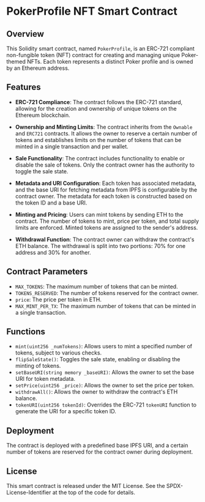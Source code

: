 
# PokerProfile NFT Smart Contract

## Overview

This Solidity smart contract, named `PokerProfile`, is an ERC-721 compliant non-fungible token (NFT) contract for creating and managing unique Poker-themed NFTs. Each token represents a distinct Poker profile and is owned by an Ethereum address.

## Features

- **ERC-721 Compliance**: The contract follows the ERC-721 standard, allowing for the creation and ownership of unique tokens on the Ethereum blockchain.

- **Ownership and Minting Limits**: The contract inherits from the `Ownable` and `ERC721` contracts. It allows the owner to reserve a certain number of tokens and establishes limits on the number of tokens that can be minted in a single transaction and per wallet.

- **Sale Functionality**: The contract includes functionality to enable or disable the sale of tokens. Only the contract owner has the authority to toggle the sale state.

- **Metadata and URI Configuration**: Each token has associated metadata, and the base URI for fetching metadata from IPFS is configurable by the contract owner. The metadata for each token is constructed based on the token ID and a base URI.

- **Minting and Pricing**: Users can mint tokens by sending ETH to the contract. The number of tokens to mint, price per token, and total supply limits are enforced. Minted tokens are assigned to the sender's address.

- **Withdrawal Function**: The contract owner can withdraw the contract's ETH balance. The withdrawal is split into two portions: 70% for one address and 30% for another.

## Contract Parameters

- `MAX_TOKENS`: The maximum number of tokens that can be minted.
- `TOKENS_RESERVED`: The number of tokens reserved for the contract owner.
- `price`: The price per token in ETH.
- `MAX_MINT_PER_TX`: The maximum number of tokens that can be minted in a single transaction.

## Functions

- `mint(uint256 _numTokens)`: Allows users to mint a specified number of tokens, subject to various checks.
- `flipSaleState()`: Toggles the sale state, enabling or disabling the minting of tokens.
- `setBaseURI(string memory _baseURI)`: Allows the owner to set the base URI for token metadata.
- `setPrice(uint256 _price)`: Allows the owner to set the price per token.
- `withdrawAll()`: Allows the owner to withdraw the contract's ETH balance.
- `tokenURI(uint256 tokenId)`: Overrides the ERC-721 `tokenURI` function to generate the URI for a specific token ID.

## Deployment

The contract is deployed with a predefined base IPFS URI, and a certain number of tokens are reserved for the contract owner during deployment.

## License

This smart contract is released under the MIT License. See the SPDX-License-Identifier at the top of the code for details.